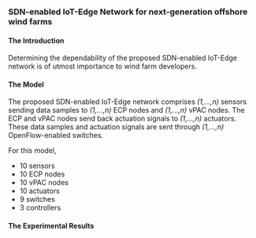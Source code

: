 
### SDN-enabled IoT-Edge Network for next-generation offshore wind farms

#### The Introduction
Determining the dependability of the proposed SDN-enabled IoT-Edge network 
is of utmost importance to wind farm developers.

#### The Model
The proposed SDN-enabled IoT-Edge network comprises _(1,...,n)_ sensors 
sending data samples to _(1,...,n)_ ECP nodes and _(1,...,n)_ vPAC nodes. 
The ECP and vPAC nodes send back actuation signals to _(1,...,n)_ actuators. 
These data samples and actuation signals are sent through _(1,...,n)_ OpenFlow-enabled 
switches. 

For this model,
- 10 sensors
- 10 ECP nodes
- 10 vPAC nodes
- 10 actuators
- 9 switches
- 3 controllers


#### The Experimental Results
